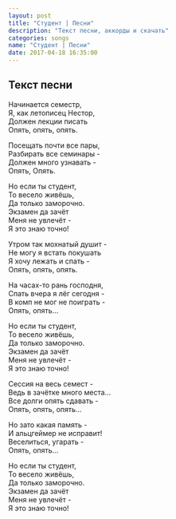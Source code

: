 ```yaml
---
layout: post
title: "Студент | Песни"
description: "Текст песни, аккорды и скачать"
categories: songs
name: "Студент | Песни"
date: 2017-04-18 16:35:00
---
```



## Текст песни  
Начинается семестр,  
Я, как летописец Нестор,  
Должен лекции писать  
Опять, опять, опять.  

Посещать почти все пары,  
Разбирать все семинары -  
Должен много узнавать -  
Опять, Опять.  

Но если ты студент,  
То весело живёшь,  
Да только заморочно.  
Экзамен да зачёт  
Меня не увлечёт -  
Я это знаю точно!  

Утром так мохнатый душит -  
Не могу я встать покушать  
Я хочу лежать и спать -  
Опять, опять, опять.  

На часах-то рань господня,  
Спать вчера я лёг сегодня -  
В комп не мог не поиграть -  
Опять, опять...  

Но если ты студент,  
То весело живёшь,  
Да только заморочно.  
Экзамен да зачёт  
Меня не увлечёт -  
Я это знаю точно! 

Сессия на весь семест -  
Ведь в зачётке много места...  
Все долги опять сдавать -   
Опять, опять, опять...  

Но зато какая память -  
И альцгеймер не исправит!  
Веселиться, угарать -  
Опять, опять...  

Но если ты студент,  
То весело живёшь,  
Да только заморочно.  
Экзамен да зачёт  
Меня не увлечёт -  
Я это знаю точно! 